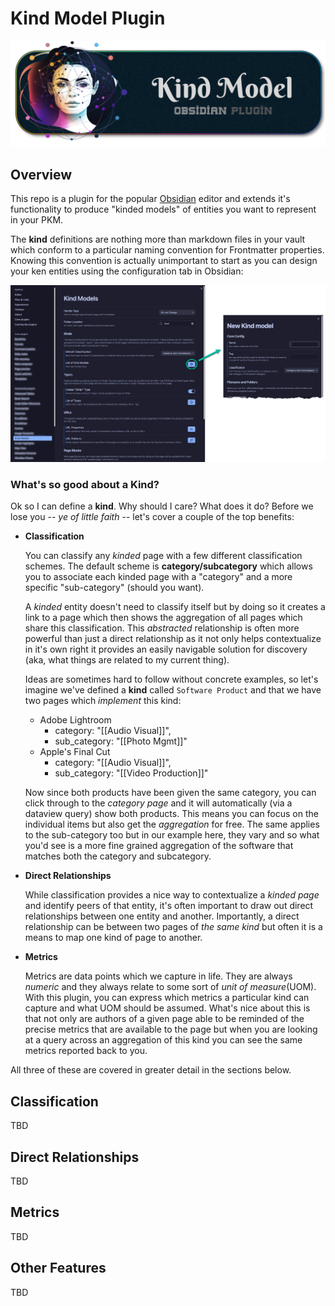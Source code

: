 # Kind Model Plugin

![banner image](../kind-model-banner-1024.png)

## Overview

This repo is a plugin for the popular [Obsidian](https://obsidian.md) editor and extends it's functionality to produce "kinded models" of entities you want to represent in your PKM.

The **kind** definitions are nothing more than markdown files in your vault which conform to a particular naming convention for Frontmatter properties. Knowing this convention is actually unimportant to start as you can design your ken entities using the configuration tab in Obsidian:

![modal config](./kind-model-config.png)

### What's so good about a Kind?

Ok so I can define a **kind**. Why should I care? What does it do? Before we lose you -- _ye of little faith_ -- let's cover a couple of the top benefits:

- **Classification**

  You can classify any _kinded_ page with a few different classification schemes. The default scheme is **category/subcategory** which allows you to associate each kinded page with a "category" and a more specific "sub-category" (should you want).

  A _kinded_ entity doesn't need to classify itself but by doing so it creates a link to a page which then shows the aggregation of all pages which share this classification. This _abstracted_ relationship is often more powerful than just a direct relationship as it not only helps contextualize in it's own right it provides an easily navigable solution for discovery (aka, what things are related to my current thing).

  Ideas are sometimes hard to follow without concrete examples, so let's imagine we've defined a **kind** called `Software Product` and that we have two pages which _implement_ this kind:

  - Adobe Lightroom
    - category: "[[Audio Visual]]",
    - sub_category: "[[Photo Mgmt]]"
  - Apple's Final Cut
    - category: "[[Audio Visual]]",
    - sub_category: "[[Video Production]]"

  Now since both products have been given the same category, you can click through to the _category page_ and it will automatically (via a dataview query) show both products. This means you can focus on the individual items but also get the _aggregation_ for free. The same applies to the sub-category too but in our example here, they vary and so what you'd see is a more fine grained aggregation of the software that matches both the category and subcategory.

- **Direct Relationships**

  While classification provides a nice way to contextualize a _kinded page_ and identify peers of that entity, it's often important to draw out direct relationships between one entity and another. Importantly, a direct relationship can be between two pages of _the same kind_ but often it is a means to map one kind of page to another.

- **Metrics**

  Metrics are data points which we capture in life. They are always _numeric_ and they always relate to some sort of _unit of measure_(UOM). With this plugin, you can express which metrics a particular kind can capture and what UOM should be assumed. What's nice about this is that not only are authors of a given page able to be reminded of the precise metrics that are available to the page but when you are looking at a query across an aggregation of this kind you can see the same metrics reported back to you.

All three of these are covered in greater detail in the sections below.

## Classification

TBD

## Direct Relationships

TBD

## Metrics

TBD

## Other Features

TBD

